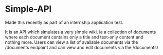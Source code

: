 # Simple-API
Made this recently as part of an internship application test. 

It is an API which simulates a very simple wiki, ie a collection of documents where each document contains only a title and text-only content and nothing more. Users can view a list of available documents via the /documents endpoint and can view and edit documents via the /documents/<title> endpoint. 
